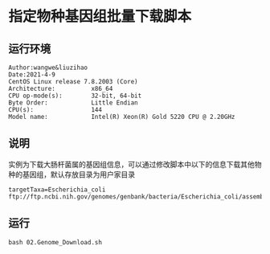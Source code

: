 # 指定物种基因组批量下载脚本

## 运行环境

```
Author:wangwe&liuzihao
Date:2021-4-9
CentOS Linux release 7.8.2003 (Core)	
Architecture:          x86_64
CPU op-mode(s):        32-bit, 64-bit
Byte Order:            Little Endian
CPU(s):                144
Model name:            Intel(R) Xeon(R) Gold 5220 CPU @ 2.20GHz
```

## 说明

实例为下载大肠杆菌属的基因组信息，可以通过修改脚本中以下的信息下载其他物种的基因组，默认存放目录为用户家目录

```shell
targetTaxa=Escherichia_coli
ftp://ftp.ncbi.nih.gov/genomes/genbank/bacteria/Escherichia_coli/assembly_summary.txt
```

## 运行

```shell
bash 02.Genome_Download.sh
```

